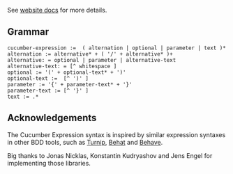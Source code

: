 See [website docs](https://cucumber.io/docs/cucumber/cucumber-expressions/) for more details.


## Grammar ##

```
cucumber-expression :=  ( alternation | optional | parameter | text )*
alternation := alternative* + ( '/' + alternative* )+
alternative: = optional | parameter | alternative-text
alternative-text: = [^ whitespace ] 
optional := '(' + optional-text* + ')'
optional-text :=  [^ ')' ]
parameter := '{' + parameter-text* + '}'
parameter-text := [^ '}' ]
text := .*
```

## Acknowledgements

The Cucumber Expression syntax is inspired by similar expression syntaxes in
other BDD tools, such as [Turnip](https://github.com/jnicklas/turnip), [Behat](https://github.com/Behat/Behat) and [Behave](https://github.com/behave/behave).

Big thanks to Jonas Nicklas, Konstantin Kudryashov and Jens Engel for
implementing those libraries.

